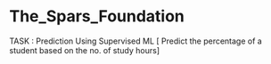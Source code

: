 # The_Spars_Foundation
TASK : Prediction Using Supervised ML [ Predict the percentage of a student based on the no. of study hours]
